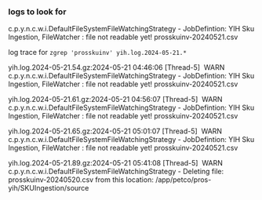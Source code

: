 ### logs to look for
c.p.y.n.c.w.i.DefaultFileSystemFileWatchingStrategy - JobDefintion: YIH Sku Ingestion, FileWatcher : file not readable yet! prosskuinv-20240521.csv

log trace for `zgrep 'prosskuinv' yih.log.2024-05-21.*`

yih.log.2024-05-21.54.gz:2024-05-21 04:46:06 [Thread-5]  WARN  c.p.y.n.c.w.i.DefaultFileSystemFileWatchingStrategy - JobDefintion: YIH Sku Ingestion, FileWatcher : file not readable yet! prosskuinv-20240521.csv

yih.log.2024-05-21.61.gz:2024-05-21 04:56:07 [Thread-5]  WARN  c.p.y.n.c.w.i.DefaultFileSystemFileWatchingStrategy - JobDefintion: YIH Sku Ingestion, FileWatcher : file not readable yet! prosskuinv-20240521.csv

yih.log.2024-05-21.65.gz:2024-05-21 05:01:07 [Thread-5]  WARN  c.p.y.n.c.w.i.DefaultFileSystemFileWatchingStrategy - JobDefintion: YIH Sku Ingestion, FileWatcher : file not readable yet! prosskuinv-20240521.csv

yih.log.2024-05-21.89.gz:2024-05-21 05:41:08 [Thread-5]  WARN  c.p.y.n.c.w.i.DefaultFileSystemFileWatchingStrategy - Deleting file: prosskuinv-20240520.csv from this location: /app/petco/pros-yih/SKUIngestion/source